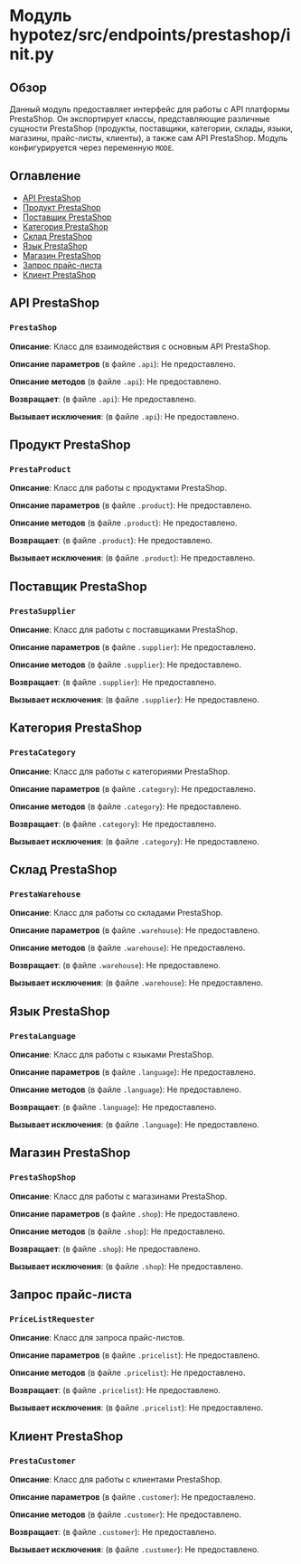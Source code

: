 # Модуль hypotez/src/endpoints/prestashop/__init__.py

## Обзор

Данный модуль предоставляет интерфейс для работы с API платформы PrestaShop. Он экспортирует классы, представляющие различные сущности PrestaShop (продукты, поставщики, категории, склады, языки, магазины, прайс-листы, клиенты), а также сам API PrestaShop.  Модуль конфигурируется через переменную `MODE`.

## Оглавление

* [API PrestaShop](#api-prestashop)
* [Продукт PrestaShop](#продукт-prestashop)
* [Поставщик PrestaShop](#поставщик-prestashop)
* [Категория PrestaShop](#категория-prestashop)
* [Склад PrestaShop](#склад-prestashop)
* [Язык PrestaShop](#язык-prestashop)
* [Магазин PrestaShop](#магазин-prestashop)
* [Запрос прайс-листа](#запрос-прайс-листа)
* [Клиент PrestaShop](#клиент-prestashop)


## API PrestaShop

### `PrestaShop`

**Описание**: Класс для взаимодействия с основным API PrestaShop.

**Описание параметров** (в файле `.api`):  Не предоставлено.


**Описание методов** (в файле `.api`): Не предоставлено.


**Возвращает**: (в файле `.api`): Не предоставлено.


**Вызывает исключения**: (в файле `.api`): Не предоставлено.


## Продукт PrestaShop

### `PrestaProduct`

**Описание**: Класс для работы с продуктами PrestaShop.

**Описание параметров** (в файле `.product`): Не предоставлено.


**Описание методов** (в файле `.product`): Не предоставлено.


**Возвращает**: (в файле `.product`): Не предоставлено.


**Вызывает исключения**: (в файле `.product`): Не предоставлено.



## Поставщик PrestaShop

### `PrestaSupplier`

**Описание**: Класс для работы с поставщиками PrestaShop.

**Описание параметров** (в файле `.supplier`): Не предоставлено.


**Описание методов** (в файле `.supplier`): Не предоставлено.


**Возвращает**: (в файле `.supplier`): Не предоставлено.


**Вызывает исключения**: (в файле `.supplier`): Не предоставлено.



## Категория PrestaShop

### `PrestaCategory`

**Описание**: Класс для работы с категориями PrestaShop.

**Описание параметров** (в файле `.category`): Не предоставлено.


**Описание методов** (в файле `.category`): Не предоставлено.


**Возвращает**: (в файле `.category`): Не предоставлено.


**Вызывает исключения**: (в файле `.category`): Не предоставлено.



## Склад PrestaShop

### `PrestaWarehouse`

**Описание**: Класс для работы со складами PrestaShop.

**Описание параметров** (в файле `.warehouse`): Не предоставлено.


**Описание методов** (в файле `.warehouse`): Не предоставлено.


**Возвращает**: (в файле `.warehouse`): Не предоставлено.


**Вызывает исключения**: (в файле `.warehouse`): Не предоставлено.



## Язык PrestaShop

### `PrestaLanguage`

**Описание**: Класс для работы с языками PrestaShop.

**Описание параметров** (в файле `.language`): Не предоставлено.


**Описание методов** (в файле `.language`): Не предоставлено.


**Возвращает**: (в файле `.language`): Не предоставлено.


**Вызывает исключения**: (в файле `.language`): Не предоставлено.



## Магазин PrestaShop

### `PrestaShopShop`

**Описание**: Класс для работы с магазинами PrestaShop.

**Описание параметров** (в файле `.shop`): Не предоставлено.


**Описание методов** (в файле `.shop`): Не предоставлено.


**Возвращает**: (в файле `.shop`): Не предоставлено.


**Вызывает исключения**: (в файле `.shop`): Не предоставлено.



## Запрос прайс-листа

### `PriceListRequester`

**Описание**: Класс для запроса прайс-листов.

**Описание параметров** (в файле `.pricelist`): Не предоставлено.


**Описание методов** (в файле `.pricelist`): Не предоставлено.


**Возвращает**: (в файле `.pricelist`): Не предоставлено.


**Вызывает исключения**: (в файле `.pricelist`): Не предоставлено.



## Клиент PrestaShop

### `PrestaCustomer`

**Описание**: Класс для работы с клиентами PrestaShop.

**Описание параметров** (в файле `.customer`): Не предоставлено.


**Описание методов** (в файле `.customer`): Не предоставлено.


**Возвращает**: (в файле `.customer`): Не предоставлено.


**Вызывает исключения**: (в файле `.customer`): Не предоставлено.